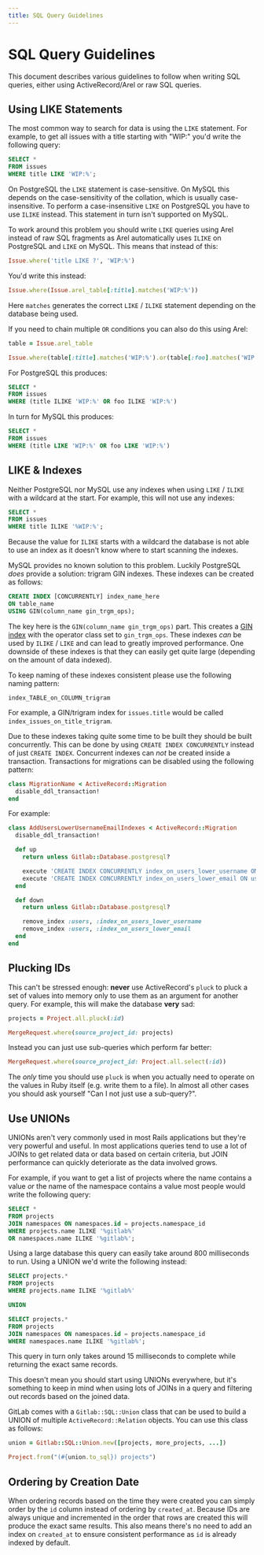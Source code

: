 ```yaml
---
title: SQL Query Guidelines
---
```


# SQL Query Guidelines

This document describes various guidelines to follow when writing SQL queries,
either using ActiveRecord/Arel or raw SQL queries.

## Using LIKE Statements

The most common way to search for data is using the `LIKE` statement. For
example, to get all issues with a title starting with "WIP:" you'd write the
following query:

```sql
SELECT *
FROM issues
WHERE title LIKE 'WIP:%';
```

On PostgreSQL the `LIKE` statement is case-sensitive. On MySQL this depends on
the case-sensitivity of the collation, which is usually case-insensitive. To
perform a case-insensitive `LIKE` on PostgreSQL you have to use `ILIKE` instead.
This statement in turn isn't supported on MySQL.

To work around this problem you should write `LIKE` queries using Arel instead
of raw SQL fragments as Arel automatically uses `ILIKE` on PostgreSQL and `LIKE`
on MySQL. This means that instead of this:

```ruby
Issue.where('title LIKE ?', 'WIP:%')
```

You'd write this instead:

```ruby
Issue.where(Issue.arel_table[:title].matches('WIP:%'))
```

Here `matches` generates the correct `LIKE` / `ILIKE` statement depending on the
database being used.

If you need to chain multiple `OR` conditions you can also do this using Arel:

```ruby
table = Issue.arel_table

Issue.where(table[:title].matches('WIP:%').or(table[:foo].matches('WIP:%')))
```

For PostgreSQL this produces:

```sql
SELECT *
FROM issues
WHERE (title ILIKE 'WIP:%' OR foo ILIKE 'WIP:%')
```

In turn for MySQL this produces:

```sql
SELECT *
FROM issues
WHERE (title LIKE 'WIP:%' OR foo LIKE 'WIP:%')
```

## LIKE & Indexes

Neither PostgreSQL nor MySQL use any indexes when using `LIKE` / `ILIKE` with a
wildcard at the start. For example, this will not use any indexes:

```sql
SELECT *
FROM issues
WHERE title ILIKE '%WIP:%';
```

Because the value for `ILIKE` starts with a wildcard the database is not able to
use an index as it doesn't know where to start scanning the indexes.

MySQL provides no known solution to this problem. Luckily PostgreSQL _does_
provide a solution: trigram GIN indexes. These indexes can be created as
follows:

```sql
CREATE INDEX [CONCURRENTLY] index_name_here
ON table_name
USING GIN(column_name gin_trgm_ops);
```

The key here is the `GIN(column_name gin_trgm_ops)` part. This creates a [GIN
index][gin-index] with the operator class set to `gin_trgm_ops`. These indexes
_can_ be used by `ILIKE` / `LIKE` and can lead to greatly improved performance.
One downside of these indexes is that they can easily get quite large (depending
on the amount of data indexed).

To keep naming of these indexes consistent please use the following naming
pattern:

    index_TABLE_on_COLUMN_trigram

For example, a GIN/trigram index for `issues.title` would be called
`index_issues_on_title_trigram`.

Due to these indexes taking quite some time to be built they should be built
concurrently. This can be done by using `CREATE INDEX CONCURRENTLY` instead of
just `CREATE INDEX`. Concurrent indexes can _not_ be created inside a
transaction. Transactions for migrations can be disabled using the following
pattern:

```ruby
class MigrationName < ActiveRecord::Migration
  disable_ddl_transaction!
end
```

For example:

```ruby
class AddUsersLowerUsernameEmailIndexes < ActiveRecord::Migration
  disable_ddl_transaction!

  def up
    return unless Gitlab::Database.postgresql?

    execute 'CREATE INDEX CONCURRENTLY index_on_users_lower_username ON users (LOWER(username));'
    execute 'CREATE INDEX CONCURRENTLY index_on_users_lower_email ON users (LOWER(email));'
  end

  def down
    return unless Gitlab::Database.postgresql?

    remove_index :users, :index_on_users_lower_username
    remove_index :users, :index_on_users_lower_email
  end
end
```

## Plucking IDs

This can't be stressed enough: **never** use ActiveRecord's `pluck` to pluck a
set of values into memory only to use them as an argument for another query. For
example, this will make the database **very** sad:

```ruby
projects = Project.all.pluck(:id)

MergeRequest.where(source_project_id: projects)
```

Instead you can just use sub-queries which perform far better:

```ruby
MergeRequest.where(source_project_id: Project.all.select(:id))
```

The _only_ time you should use `pluck` is when you actually need to operate on
the values in Ruby itself (e.g. write them to a file). In almost all other cases
you should ask yourself "Can I not just use a sub-query?".

## Use UNIONs

UNIONs aren't very commonly used in most Rails applications but they're very
powerful and useful. In most applications queries tend to use a lot of JOINs to
get related data or data based on certain criteria, but JOIN performance can
quickly deteriorate as the data involved grows.

For example, if you want to get a list of projects where the name contains a
value _or_ the name of the namespace contains a value most people would write
the following query:

```sql
SELECT *
FROM projects
JOIN namespaces ON namespaces.id = projects.namespace_id
WHERE projects.name ILIKE '%gitlab%'
OR namespaces.name ILIKE '%gitlab%';
```

Using a large database this query can easily take around 800 milliseconds to
run. Using a UNION we'd write the following instead:

```sql
SELECT projects.*
FROM projects
WHERE projects.name ILIKE '%gitlab%'

UNION

SELECT projects.*
FROM projects
JOIN namespaces ON namespaces.id = projects.namespace_id
WHERE namespaces.name ILIKE '%gitlab%';
```

This query in turn only takes around 15 milliseconds to complete while returning
the exact same records.

This doesn't mean you should start using UNIONs everywhere, but it's something
to keep in mind when using lots of JOINs in a query and filtering out records
based on the joined data.

GitLab comes with a `Gitlab::SQL::Union` class that can be used to build a UNION
of multiple `ActiveRecord::Relation` objects. You can use this class as
follows:

```ruby
union = Gitlab::SQL::Union.new([projects, more_projects, ...])

Project.from("(#{union.to_sql}) projects")
```

## Ordering by Creation Date

When ordering records based on the time they were created you can simply order
by the `id` column instead of ordering by `created_at`. Because IDs are always
unique and incremented in the order that rows are created this will produce the
exact same results. This also means there's no need to add an index on
`created_at` to ensure consistent performance as `id` is already indexed by
default.

[gin-index]: http://www.postgresql.org/docs/current/static/gin.html

